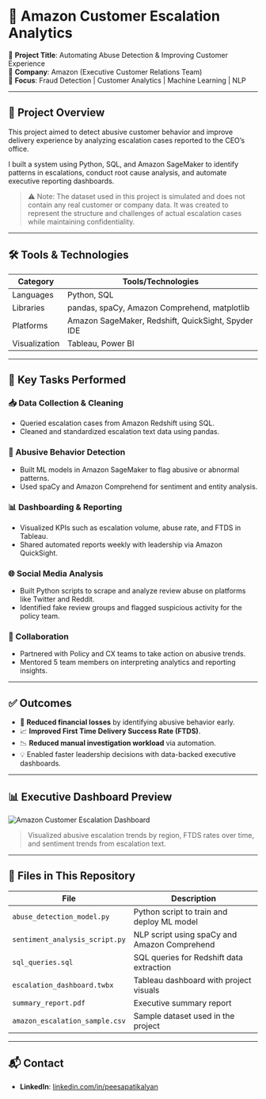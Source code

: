 # 🚨 Amazon Customer Escalation Analytics

📌 **Project Title**: Automating Abuse Detection & Improving Customer Experience  
🏢 **Company**: Amazon (Executive Customer Relations Team)  
🧠 **Focus**: Fraud Detection | Customer Analytics | Machine Learning | NLP

---

## 📖 Project Overview

This project aimed to detect abusive customer behavior and improve delivery experience by analyzing escalation cases reported to the CEO’s office.

I built a system using Python, SQL, and Amazon SageMaker to identify patterns in escalations, conduct root cause analysis, and automate executive reporting dashboards.

> ⚠️ Note: The dataset used in this project is simulated and does not contain any real customer or company data. It was created to represent the structure and challenges of actual escalation cases while maintaining confidentiality.


---

## 🛠 Tools & Technologies

| Category       | Tools/Technologies |
|----------------|--------------------|
| Languages      | Python, SQL        |
| Libraries      | pandas, spaCy, Amazon Comprehend, matplotlib |
| Platforms      | Amazon SageMaker, Redshift, QuickSight, Spyder IDE |
| Visualization  | Tableau, Power BI  |

---

## 🧩 Key Tasks Performed

### 📥 Data Collection & Cleaning
- Queried escalation cases from Amazon Redshift using SQL.
- Cleaned and standardized escalation text data using pandas.

### 🚩 Abusive Behavior Detection
- Built ML models in Amazon SageMaker to flag abusive or abnormal patterns.
- Used spaCy and Amazon Comprehend for sentiment and entity analysis.

### 📊 Dashboarding & Reporting
- Visualized KPIs such as escalation volume, abuse rate, and FTDS in Tableau.
- Shared automated reports weekly with leadership via Amazon QuickSight.

### 🌐 Social Media Analysis
- Built Python scripts to scrape and analyze review abuse on platforms like Twitter and Reddit.
- Identified fake review groups and flagged suspicious activity for the policy team.

### 🤝 Collaboration
- Partnered with Policy and CX teams to take action on abusive trends.
- Mentored 5 team members on interpreting analytics and reporting insights.

---

## ✅ Outcomes

- 🛑 **Reduced financial losses** by identifying abusive behavior early.
- 📈 **Improved First Time Delivery Success Rate (FTDS)**.
- 📉 **Reduced manual investigation workload** via automation.
- 💡 Enabled faster leadership decisions with data-backed executive dashboards.

---

## 📊 Executive Dashboard Preview

![Amazon Customer Escalation Dashboard](images/escalation_dashboard.png)

> Visualized abusive escalation trends by region, FTDS rates over time, and sentiment trends from escalation text.

---

## 📂 Files in This Repository

| File                        | Description                                        |
|-----------------------------|----------------------------------------------------|
| `abuse_detection_model.py` | Python script to train and deploy ML model         |
| `sentiment_analysis_script.py` | NLP script using spaCy and Amazon Comprehend |
| `sql_queries.sql`          | SQL queries for Redshift data extraction           |
| `escalation_dashboard.twbx`| Tableau dashboard with project visuals             |
| `summary_report.pdf`       | Executive summary report                           |
| `amazon_escalation_sample.csv` | Sample dataset used in the project           |

---

## 📬 Contact

- **LinkedIn**: [linkedin.com/in/peesapatikalyan](https://www.linkedin.com/in/peesapatikalyan)
